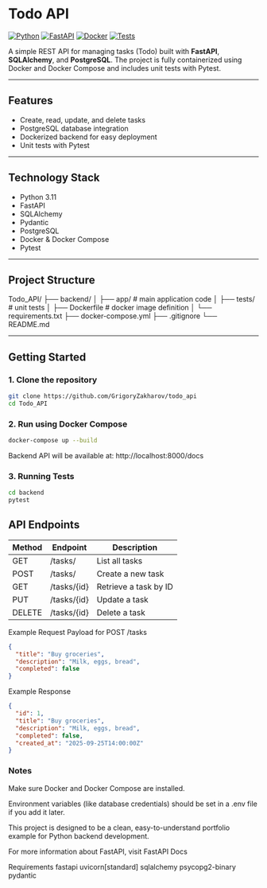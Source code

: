 # Todo API

[![Python](https://img.shields.io/badge/python-3.11-blue?logo=python)](https://www.python.org/)
[![FastAPI](https://img.shields.io/badge/FastAPI-0.117.1-green?logo=fastapi)](https://fastapi.tiangolo.com/)
[![Docker](https://img.shields.io/badge/docker-yes-blue?logo=docker)](https://www.docker.com/)
[![Tests](https://img.shields.io/badge/tests-pytest-orange)](https://docs.pytest.org/)

A simple REST API for managing tasks (Todo) built with **FastAPI**, **SQLAlchemy**, and **PostgreSQL**. The project is fully containerized using Docker and Docker Compose and includes unit tests with Pytest.

---

## Features
- Create, read, update, and delete tasks
- PostgreSQL database integration
- Dockerized backend for easy deployment
- Unit tests with Pytest

---

## Technology Stack
- Python 3.11
- FastAPI
- SQLAlchemy
- Pydantic
- PostgreSQL
- Docker & Docker Compose
- Pytest

---

## Project Structure

Todo_API/
├── backend/
│ ├── app/ # main application code
│ ├── tests/ # unit tests
│ ├── Dockerfile # docker image definition
│ └── requirements.txt
├── docker-compose.yml
├── .gitignore
└── README.md

---

## Getting Started

### 1. Clone the repository
```bash
git clone https://github.com/GrigoryZakharov/todo_api
cd Todo_API
```

### 2. Run using Docker Compose
```bash
docker-compose up --build
```

Backend API will be available at: http://localhost:8000/docs

### 3. Running Tests
```bash
cd backend
pytest
```

## API Endpoints
| Method | Endpoint    | Description           |
| ------ | ----------- | --------------------- |
| GET    | /tasks/     | List all tasks        |
| POST   | /tasks/     | Create a new task     |
| GET    | /tasks/{id} | Retrieve a task by ID |
| PUT    | /tasks/{id} | Update a task         |
| DELETE | /tasks/{id} | Delete a task         |

Example Request Payload for POST /tasks
```json
{
  "title": "Buy groceries",
  "description": "Milk, eggs, bread",
  "completed": false
}
```
Example Response
```json
{
  "id": 1,
  "title": "Buy groceries",
  "description": "Milk, eggs, bread",
  "completed": false,
  "created_at": "2025-09-25T14:00:00Z"
}
```
### Notes

Make sure Docker and Docker Compose are installed.

Environment variables (like database credentials) should be set in a .env file if you add it later.

This project is designed to be a clean, easy-to-understand portfolio example for Python backend development.

For more information about FastAPI, visit FastAPI Docs

Requirements
fastapi
uvicorn[standard]
sqlalchemy
psycopg2-binary
pydantic